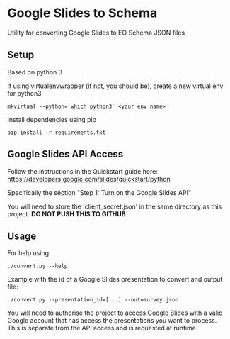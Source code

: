 # Google Slides to Schema

Utility for converting Google Slides to EQ Schema JSON files

## Setup
Based on python 3

If using virtualenvwrapper (if not, you should be), create a new virtual env for python3

```
mkvirtual --python=`which python3` <your env name>
```

Install dependencies using pip

```
pip install -r requirements.txt
```

## Google Slides API Access

Follow the instructions in the Quickstart guide here:
https://developers.google.com/slides/quickstart/python

Specifically the section "Step 1: Turn on the Google Slides API"

You will need to store the 'client_secret.json' in the same directory
as this project. **DO NOT PUSH THIS TO GITHUB**.

## Usage 
For help using:
```
./convert.py --help
```

Example with the id of a Google Slides presentation to convert and 
output file:
```
./convert.py --presentation_id=[...] --out=survey.json
```

You will need to authorise the project to access Google Slides with
a valid Google account that has access the presentations you want
to process. This is separate from the API access and is requested
at runtime.

